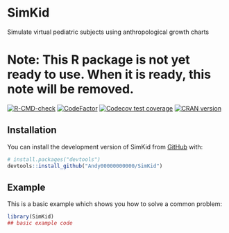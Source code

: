 
<!-- README.md is generated from README.Rmd. Please edit that file -->

# SimKid

Simulate virtual pediatric subjects using anthropological growth charts

# Note: This R package is not yet ready to use. When it is ready, this note will be removed.

<!-- badges: start -->

[![R-CMD-check](https://github.com/Andy00000000000/SimKid/actions/workflows/R-CMD-check.yaml/badge.svg)](https://github.com/Andy00000000000/SimKid/actions/workflows/R-CMD-check.yaml)
[![CodeFactor](https://www.codefactor.io/repository/github/andy00000000000/simkid/badge)](https://www.codefactor.io/repository/github/andy00000000000/simkid)
[![Codecov test
coverage](https://codecov.io/gh/Andy00000000000/SimKid/branch/main/graph/badge.svg)](https://app.codecov.io/gh/Andy00000000000/SimKid?branch=main)
[![CRAN
version](http://www.r-pkg.org/badges/version/SimKid)](https://cran.r-project.org/package=SimKid)
<!-- badges: end -->

## Installation

You can install the development version of SimKid from
[GitHub](https://github.com/) with:

``` r
# install.packages("devtools")
devtools::install_github("Andy00000000000/SimKid")
```

## Example

This is a basic example which shows you how to solve a common problem:

``` r
library(SimKid)
## basic example code
```
